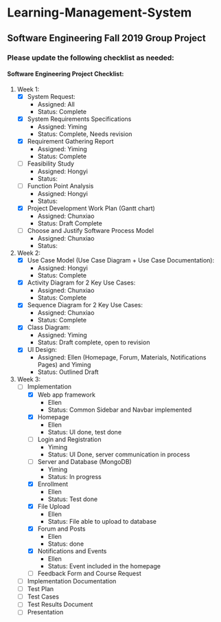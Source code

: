 # Learning-Management-System
Software Engineering Fall 2019 Group Project
------
### Please update the following checklist as needed:

#### Software Engineering Project Checklist:

1. Week 1:
    - [x]  System Request:
        - Assigned: All
        - Status: Complete
    - [x] System Requirements Specifications
        - Assigned: Yiming
        - Status: Complete, Needs revision
    - [x] Requirement Gathering Report
        - Assigned: Yiming
        - Status: Complete
    - [ ] Feasibility Study
        - Assigned: Hongyi
        - Status:
    - [ ] Function Point Analysis
        - Assigned: Hongyi
        - Status:
    - [x] Project Development Work Plan (Gantt chart)
        - Assigned: Chunxiao
        - Status: Draft Complete
    - [ ] Choose and Justify Software Process Model
        - Assigned: Chunxiao
        - Status:

2. Week 2:
    - [x] Use Case Model (Use Case Diagram + Use Case Documentation):
        - Assigned: Hongyi
        - Status: Complete
    - [x] Activity Diagram for 2 Key Use Cases:
        -  Assigned: Chunxiao
        - Status: Complete
    - [x] Sequence Diagram for 2 Key Use Cases:
        -  Assigned: Chunxiao
        - Status: Complete
    - [x] Class Diagram:
        - Assigned: Yiming
        - Status: Draft complete, open to revision
    - [x] UI Design:
        - Assigned: Ellen (Homepage, Forum, Materials, Notifications Pages) and Yiming
        - Status: Outlined Draft

3. Week 3:
    - [ ] Implementation
        - [x] Web app framework
          - Ellen
          - Status:  Common Sidebar and Navbar implemented
        - [x] Homepage
          - Ellen
          - Status: UI done, test done
        - [ ] Login and Registration
          - Yiming
          - Status: UI Done, server communication in process
        - [ ] Server and Database (MongoDB)
          - Yiming
          - Status: In progress
        - [x] Enrollment
          - Ellen
          - Status: Test done 
        - [x] File Upload
          - Ellen
          - Status: File able to upload to database  
        - [x] Forum and Posts
          - Ellen
          - Status: done 
        - [x] Notifications and Events
            - Ellen
            - Status: Event included in the homepage
        - [ ] Feedback Form and Course Request
    - [ ] Implementation Documentation
    - [ ] Test Plan
    - [ ] Test Cases
    - [ ] Test Results Document
    - [ ] Presentation
